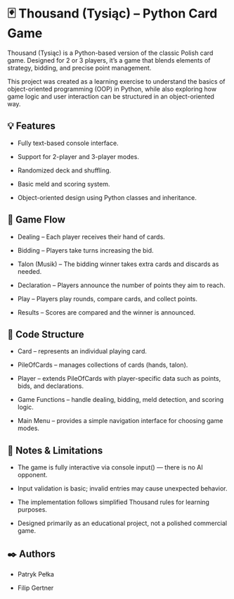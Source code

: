 # 🃏 Thousand (Tysiąc) – Python Card Game

Thousand (Tysiąc) is a Python-based version of the classic Polish card game.
Designed for 2 or 3 players, it’s a game that blends elements of strategy, bidding, and precise point management.

This project was created as a learning exercise to understand the basics of object-oriented programming (OOP) in Python, while also exploring how game logic and user interaction can be structured in an object-oriented way.
## 💡 Features

- Fully text-based console interface.
  
- Support for 2-player and 3-player modes.
  
- Randomized deck and shuffling.
  
- Basic meld and scoring system.
  
- Object-oriented design using Python classes and inheritance.

  
## 🧩 Game Flow

- Dealing – Each player receives their hand of cards.

- Bidding – Players take turns increasing the bid.

- Talon (Musik) – The bidding winner takes extra cards and discards as needed.

- Declaration – Players announce the number of points they aim to reach.

- Play – Players play rounds, compare cards, and collect points.

- Results – Scores are compared and the winner is announced.


## 🧱 Code Structure

- Card – represents an individual playing card.

- PileOfCards – manages collections of cards (hands, talon).

- Player – extends PileOfCards with player-specific data such as points, bids, and declarations.

- Game Functions – handle dealing, bidding, meld detection, and scoring logic.

- Main Menu – provides a simple navigation interface for choosing game modes.



## 🚧 Notes & Limitations

- The game is fully interactive via console input() — there is no AI opponent.

- Input validation is basic; invalid entries may cause unexpected behavior.

- The implementation follows simplified Thousand rules for learning purposes.

- Designed primarily as an educational project, not a polished commercial game.

## ✒️ Authors

- Patryk Pełka
  
- Filip Gertner
